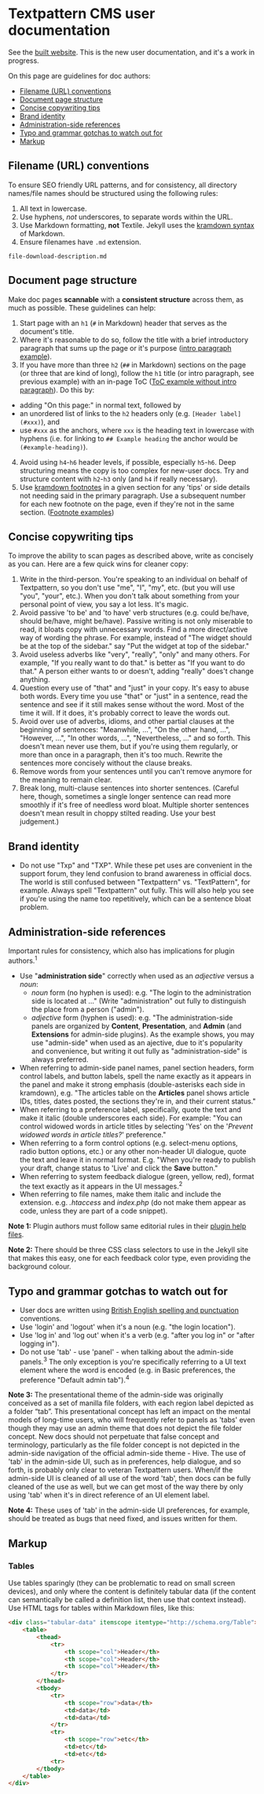 # Textpattern CMS user documentation

See the [built website](http://docs.textpattern.io). This is the new user documentation, and it's a work in progress.

On this page are guidelines for doc authors:

* [Filename (URL) conventions](#filename-url-conventions)
* [Document page structure](#document-page-structure)
* [Concise copywriting tips](#concise-copywriting-tips)
* [Brand identity](#brand-identity)
* [Administration-side references](#administration-side-references)
* [Typo and grammar gotchas to watch out for](#typo-and-grammar-gotchas-to-watch-out-for)
* [Markup](#markup)

## Filename (URL) conventions

To ensure SEO friendly URL patterns, and for consistency, all directory names/file names should be structured using the following rules:

1. All text in lowercase.
2. Use hyphens, *not* underscores, to separate words within the URL.
3. Use Markdown formatting, **not** Textile. Jekyll uses the [kramdown syntax](http://kramdown.gettalong.org/syntax.html) of Markdown.
4. Ensure filenames have `.md` extension.

~~~
file-download-description.md
~~~

## Document page structure

Make doc pages **scannable** with a **consistent structure** across them, as much as possible. These guidelines can help:

1. Start page with an `h1` (`#` in Markdown) header that serves as the document's title.
2. Where it's reasonable to do so, follow the title with a brief introductory paragraph that sums up the page or it's purpose ([intro paragraph example](http://docs.textpattern.io/administration/)).
3. If you have more than three `h2` (`##` in Markdown) sections on the page (or three that are kind of long), follow the `h1` title (or intro paragraph, see previous example) with an in-page ToC ([ToC example without intro paragraph](http://docs.textpattern.io/administration/security)). Do this by:
  * adding "On this page:" in normal text, followed by
  * an unordered list of links to the `h2` headers only (e.g. `[Header label](#xxx)`), and
  * use `#xxx` as the anchors, where `xxx` is the heading text in lowercase with hyphens (i.e. for linking to `## Example heading` the anchor would be `(#example-heading)`).
4. Avoid using `h4`-`h6` header levels, if possible, especially `h5`-`h6`. Deep structuring means the copy is too complex for new-user docs. Try and structure content with `h2`-`h3` only (and `h4` if really necessary).
5. Use [kramdown footnotes](http://kramdown.gettalong.org/syntax.html#footnotes) in a given section for any 'tips' or side details not needing said in the primary paragraph. Use a subsequent number for each new footnote on the page, even if they're not in the same section. ([Footnote examples](http://docs.textpattern.io/administration/security))

## Concise copywriting tips

To improve the ability to scan pages as described above, write as concisely as you can. Here are a few quick wins for cleaner copy:

1. Write in the third-person. You're speaking to an individual on behalf of Textpattern, so you don't use "me", "I", "my", etc. (but you will use "you", "your", etc.). When you don't talk about something from your personal point of view, you say a lot less. It's magic.
2. Avoid passive 'to be' and 'to have' verb structures (e.g. could be/have, should be/have, might be/have). Passive writing is not only miserable to read, it bloats copy with unnecessary words. Find a more direct/active way of wording the phrase. For example, instead of "The widget should be at the top of the sidebar." say "Put the widget at top of the sidebar."
3. Avoid useless adverbs like "very", "really", "only" and many others. For example, "If you really want to do that." is better as "If you want to do that." A person either wants to or doesn't, adding "really" does't change anything.
4. Question every use of "that" and "just" in your copy. It's easy to abuse both words. Every time you use "that" or "just" in a sentence, read the sentence and see if it still makes sense without the word. Most of the time it will. If it does, it's probably correct to leave the words out.
5. Avoid over use of adverbs, idioms, and other partial clauses at the beginning of sentences: "Meanwhile, ...", "On the other hand, ...", "However, ...", "In other words, ...", "Nevertheless, ..." and so forth. This doesn't mean never use them, but if you're using them regularly, or more than once in a paragraph, then it's too much. Rewrite the sentences more concisely without the clause breaks.
6. Remove words from your sentences until you can't remove anymore for the meaning to remain clear.
7. Break long, multi-clause sentences into shorter sentences. (Careful here, though, sometimes a single longer sentence can read more smoothly if it's free of needless word bloat. Multiple shorter sentences doesn't mean result in choppy stilted reading. Use your best judgement.)

## Brand identity

* Do not use "Txp" and "TXP". While these pet uses are convenient in the support forum, they lend confusion to brand awareness in official docs. The world is still confused between "Textpattern" vs. "TextPattern", for example. Always spell "Textpattern" out fully. This will also help you see if you're using the name too repetitively, which can be a sentence bloat problem.

## Administration-side references

Important rules for consistency, which also has implications for plugin authors.<sup>1</sup>

* Use "**administration side**" correctly when used as an *adjective* versus a *noun*:
  * *noun* form (no hyphen is used): e.g. "The login to the administration side is located at ..." (Write "administration" out fully to distinguish the place from a person ("admin").
  * *adjective* form (hyphen is used): e.g. "The administration-side panels are organized by **Content**, **Presentation**, and **Admin** (and **Extensions** for admin-side plugins). As the example shows, you may use "admin-side" when used as an ajective, due to it's popularity and convenience, but writing it out fully as "administration-side" is always preferred.
* When referring to admin-side panel names, panel section headers, form control labels, and button labels, spell the name exactly as it appears in the panel and make it strong emphasis (double-asterisks each side in kramdown), e.g. "The articles table on the **Articles** panel shows article IDs, titles, dates posted, the sections they're in, and their current status."
* When referring to a preference label, specifically, quote the text and make it italic (double underscores each side). For example: "You can control widowed words in article titles by selecting 'Yes' on the '*Prevent widowed words in article titles?*' preference."
* When referring to a form control options (e.g. select-menu options, radio button options, etc.) or any other non-header UI dialogue, quote the text and leave it in normal format. E.g. "When you're ready to publish your draft, change status to 'Live' and click the **Save** button."
* When referring to system feedback dialogue (green, yellow, red), format the text exactly as it appears in the UI messages.<sup>2</sup>
* When referring to file names, make them italic and include the extension. e.g. *.htaccess* and *index.php* (do not make them appear as code, unless they are part of a code snippet).

**Note 1:** Plugin authors must follow same editorial rules in their [plugin help files](http://docs.textpattern.io/development/plugin-template-help).</small></p>

**Note 2:** There should be three CSS class selectors to use in the Jekyll site that makes this easy, one for each feedback color type, even providing the background colour.</small>

## Typo and grammar gotchas to watch out for

* User docs are written using [British English spelling and punctuation](https://en.wikipedia.org/wiki/American_and_British_English_spelling_differences) conventions.
* Use 'login' and 'logout' when it's a noun (e.g. "the login location").
* Use 'log in' and 'log out' when it's a verb (e.g. "after you log in" or "after logging in").
* Do not use 'tab' - use 'panel' - when talking about the admin-side panels.<sup>3</sup> The only exception is you're specifically referring to a UI text element where the word is encoded (e.g. in Basic preferences, the preference "Default admin tab").<sup>4</sup>

**Note 3:** The presentational theme of the admin-side was originally conceived as a set of manilla file folders, with each region label depicted as a folder “tab”. This presentational concept has left an impact on the mental models of long-time users, who will frequently refer to panels as 'tabs' even though they may use an admin theme that does not depict the file folder concept. New docs should not perpetuate that false concept and terminology, particularly as the file folder concept is not depicted in the admin-side navigation of the official admin-side theme - Hive. The use of 'tab' in the admin-side UI, such as in preferences, help dialogue, and so forth, is probably only clear to veteran Textpattern users. When/if the admin-side UI is cleaned of all use of the word 'tab', then docs can be fully cleaned of the use as well, but we can get most of the way there by only using 'tab' when it's in direct reference of an UI element label.</small>

**Note 4:** These uses of 'tab' in the admin-side UI preferences, for example, should be treated as bugs that need fixed, and issues written for them.</small>

## Markup

### Tables

Use tables sparingly (they can be problematic to read on small screen devices), and only where the content is definitely tabular data (if the content can semantically be called a definition list, then use that context instead). Use HTML tags for tables within Markdown files, like this:

~~~ html
<div class="tabular-data" itemscope itemtype="http://schema.org/Table">
    <table>
        <thead>
            <tr>
                <th scope="col">Header</th>
                <th scope="col">Header</th>
                <th scope="col">Header</th>
            </tr>
        </thead>
        <tbody>
            <tr>
                <th scope="row">data</th>
                <td>data</td>
                <td>data</td>
            </tr>
            <tr>
                <th scope="row">etc</th>
                <td>etc</td>
                <td>etc</td>
            <tr>
        </tbody>
    </table>
</div>
~~~
